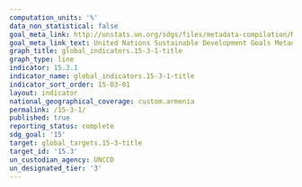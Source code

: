 ```yaml
---
computation_units: '%'
data_non_statistical: false
goal_meta_link: http://unstats.un.org/sdgs/files/metadata-compilation/Metadata-Goal-15.pdf
goal_meta_link_text: United Nations Sustainable Development Goals Metadata (pdf 456kB)
graph_title: global_indicators.15-3-1-title
graph_type: line
indicator: 15.3.1
indicator_name: global_indicators.15-3-1-title
indicator_sort_order: 15-03-01
layout: indicator
national_geographical_coverage: custom.armenia
permalink: /15-3-1/
published: true
reporting_status: complete
sdg_goal: '15'
target: global_targets.15-3-title
target_id: '15.3'
un_custodian_agency: UNCCD
un_designated_tier: '3'
---
```

